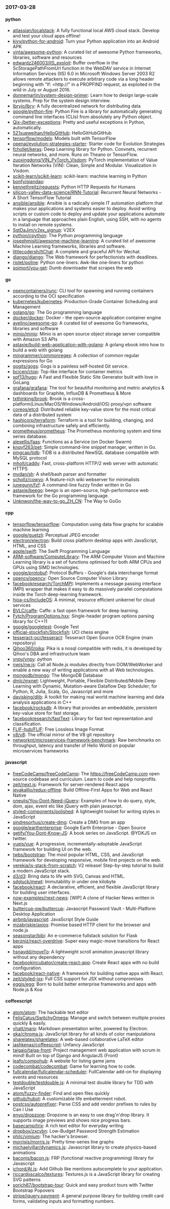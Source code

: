 ### 2017-03-28

#### python
* [atlassian/localstack](https://github.com/atlassian/localstack): A fully functional local AWS cloud stack. Develop and test your cloud apps offline!
* [kivy/python-for-android](https://github.com/kivy/python-for-android): Turn your Python application into an Android APK
* [vinta/awesome-python](https://github.com/vinta/awesome-python): A curated list of awesome Python frameworks, libraries, software and resources
* [edwardz246003/IIS_exploit](https://github.com/edwardz246003/IIS_exploit): Buffer overflow in the ScStoragePathFromUrl function in the WebDAV service in Internet Information Services (IIS) 6.0 in Microsoft Windows Server 2003 R2 allows remote attackers to execute arbitrary code via a long header beginning with "If: <http://" in a PROPFIND request, as exploited in the wild in July or August 2016.
* [donnemartin/system-design-primer](https://github.com/donnemartin/system-design-primer): Learn how to design large-scale systems. Prep for the system design interview.
* [lbryio/lbry](https://github.com/lbryio/lbry): A fully decentralized network for distributing data
* [google/python-fire](https://github.com/google/python-fire): Python Fire is a library for automatically generating command line interfaces (CLIs) from absolutely any Python object.
* [Qix-/better-exceptions](https://github.com/Qix-/better-exceptions): Pretty and useful exceptions in Python, automatically.
* [521xueweihan/HelloGitHub](https://github.com/521xueweihan/HelloGitHub): HelloGitHubGitHub
* [tensorflow/models](https://github.com/tensorflow/models): Models built with TensorFlow
* [openai/evolution-strategies-starter](https://github.com/openai/evolution-strategies-starter): Starter code for Evolution Strategies
* [fchollet/keras](https://github.com/fchollet/keras): Deep Learning library for Python. Convnets, recurrent neural networks, and more. Runs on Theano or TensorFlow.
* [zuoxingdong/VIN_PyTorch_Visdom](https://github.com/zuoxingdong/VIN_PyTorch_Visdom): PyTorch implementation of Value Iteration Networks (VIN): Clean, Simple and Modular. Visualization in Visdom.
* [scikit-learn/scikit-learn](https://github.com/scikit-learn/scikit-learn): scikit-learn: machine learning in Python
* [bonfy/qiandao](https://github.com/bonfy/qiandao): 
* [kennethreitz/requests](https://github.com/kennethreitz/requests): Python HTTP Requests for Humans
* [silicon-valley-data-science/RNN-Tutorial](https://github.com/silicon-valley-data-science/RNN-Tutorial): Recurrent Neural Networks - A Short TensorFlow Tutorial
* [ansible/ansible](https://github.com/ansible/ansible): Ansible is a radically simple IT automation platform that makes your applications and systems easier to deploy. Avoid writing scripts or custom code to deploy and update your applications automate in a language that approaches plain English, using SSH, with no agents to install on remote systems.
* [SgtDaJim/v2ex_signup](https://github.com/SgtDaJim/v2ex_signup): V2EX
* [python/cpython](https://github.com/python/cpython): The Python programming language
* [josephmisiti/awesome-machine-learning](https://github.com/josephmisiti/awesome-machine-learning): A curated list of awesome Machine Learning frameworks, libraries and software.
* [littlecodersh/ItChat](https://github.com/littlecodersh/ItChat): A complete and graceful API for Wechat. 
* [django/django](https://github.com/django/django): The Web framework for perfectionists with deadlines.
* [riolet/poline](https://github.com/riolet/poline): Python one-liners: Awk-like one-liners for python
* [soimort/you-get](https://github.com/soimort/you-get):  Dumb downloader that scrapes the web

#### go
* [opencontainers/runc](https://github.com/opencontainers/runc): CLI tool for spawning and running containers according to the OCI specification
* [kubernetes/kubernetes](https://github.com/kubernetes/kubernetes): Production-Grade Container Scheduling and Management
* [golang/go](https://github.com/golang/go): The Go programming language
* [docker/docker](https://github.com/docker/docker): Docker - the open-source application container engine
* [avelino/awesome-go](https://github.com/avelino/awesome-go): A curated list of awesome Go frameworks, libraries and software
* [minio/minio](https://github.com/minio/minio): Minio is an open source object storage server compatible with Amazon S3 APIs
* [astaxie/build-web-application-with-golang](https://github.com/astaxie/build-web-application-with-golang): A golang ebook intro how to build a web with golang
* [mingrammer/commonregex](https://github.com/mingrammer/commonregex):  A collection of common regular expressions for Go
* [gogits/gogs](https://github.com/gogits/gogs): Gogs is a painless self-hosted Git service.
* [bcicen/ctop](https://github.com/bcicen/ctop): Top-like interface for container metrics
* [spf13/hugo](https://github.com/spf13/hugo): A Fast and Flexible Static Site Generator built with love in GoLang
* [grafana/grafana](https://github.com/grafana/grafana): The tool for beautiful monitoring and metric analytics & dashboards for Graphite, InfluxDB & Prometheus & More
* [txthinking/brook](https://github.com/txthinking/brook): Brook is a cross-platform(Linux/MacOS/Windows/Android/iOS) proxy/vpn software
* [coreos/etcd](https://github.com/coreos/etcd): Distributed reliable key-value store for the most critical data of a distributed system
* [hashicorp/terraform](https://github.com/hashicorp/terraform): Terraform is a tool for building, changing, and combining infrastructure safely and efficiently.
* [prometheus/prometheus](https://github.com/prometheus/prometheus): The Prometheus monitoring system and time series database.
* [alexellis/faas](https://github.com/alexellis/faas): Functions as a Service (on Docker Swarm)
* [knqyf263/pet](https://github.com/knqyf263/pet): Simple command-line snippet manager, written in Go.
* [pingcap/tidb](https://github.com/pingcap/tidb): TiDB is a distributed NewSQL database compatible with MySQL protocol
* [mholt/caddy](https://github.com/mholt/caddy): Fast, cross-platform HTTP/2 web server with automatic HTTPS
* [mvdan/sh](https://github.com/mvdan/sh): A shell/bash parser and formatter
* [schollz/cowyo](https://github.com/schollz/cowyo): A feature-rich wiki webserver for minimalists  
* [junegunn/fzf](https://github.com/junegunn/fzf):  A command-line fuzzy finder written in Go
* [astaxie/beego](https://github.com/astaxie/beego): beego is an open-source, high-performance web framework for the Go programming language.
* [Unknwon/the-way-to-go_ZH_CN](https://github.com/Unknwon/the-way-to-go_ZH_CN): The Way to GoGo

#### cpp
* [tensorflow/tensorflow](https://github.com/tensorflow/tensorflow): Computation using data flow graphs for scalable machine learning
* [google/guetzli](https://github.com/google/guetzli): Perceptual JPEG encoder
* [electron/electron](https://github.com/electron/electron): Build cross platform desktop apps with JavaScript, HTML, and CSS
* [apple/swift](https://github.com/apple/swift): The Swift Programming Language
* [ARM-software/ComputeLibrary](https://github.com/ARM-software/ComputeLibrary): The ARM Computer Vision and Machine Learning library is a set of functions optimised for both ARM CPUs and GPUs using SIMD technologies.
* [google/protobuf](https://github.com/google/protobuf): Protocol Buffers - Google's data interchange format
* [opencv/opencv](https://github.com/opencv/opencv): Open Source Computer Vision Library
* [facebookresearch/TorchMPI](https://github.com/facebookresearch/TorchMPI): Implements a message passing interface (MPI) wrapper that makes it easy to do massively parallel computations inside the Torch deep-learning framework.
* [hioa-cs/IncludeOS](https://github.com/hioa-cs/IncludeOS): A minimal, resource efficient unikernel for cloud services
* [BVLC/caffe](https://github.com/BVLC/caffe): Caffe: a fast open framework for deep learning.
* [Fytch/ProgramOptions.hxx](https://github.com/Fytch/ProgramOptions.hxx): Single-header program options parsing library for C++11
* [google/googletest](https://github.com/google/googletest): Google Test
* [official-stockfish/Stockfish](https://github.com/official-stockfish/Stockfish): UCI chess engine
* [tesseract-ocr/tesseract](https://github.com/tesseract-ocr/tesseract): Tesseract Open Source OCR Engine (main repository)
* [Qihoo360/pika](https://github.com/Qihoo360/pika): Pika is a nosql compatible with redis, it is developed by Qihoo's DBA and infrastructure team
* [vnpy/vnpy](https://github.com/vnpy/vnpy): python
* [nwjs/nw.js](https://github.com/nwjs/nw.js): Call all Node.js modules directly from DOM/WebWorker and enable a new way of writing applications with all Web technologies.
* [mongodb/mongo](https://github.com/mongodb/mongo): The MongoDB Database
* [dmlc/mxnet](https://github.com/dmlc/mxnet): Lightweight, Portable, Flexible Distributed/Mobile Deep Learning with Dynamic, Mutation-aware Dataflow Dep Scheduler; for Python, R, Julia, Scala, Go, Javascript and more
* [davisking/dlib](https://github.com/davisking/dlib): A toolkit for making real world machine learning and data analysis applications in C++
* [facebook/rocksdb](https://github.com/facebook/rocksdb): A library that provides an embeddable, persistent key-value store for fast storage.
* [facebookresearch/fastText](https://github.com/facebookresearch/fastText): Library for fast text representation and classification.
* [FLIF-hub/FLIF](https://github.com/FLIF-hub/FLIF): Free Lossless Image Format
* [v8/v8](https://github.com/v8/v8): The official mirror of the V8 git repository
* [networknt/microservices-framework-benchmark](https://github.com/networknt/microservices-framework-benchmark): Raw benchmarks on throughput, latency and transfer of Hello World on popular microservices frameworks

#### javascript
* [freeCodeCamp/freeCodeCamp](https://github.com/freeCodeCamp/freeCodeCamp): The https://freeCodeCamp.com open source codebase and curriculum. Learn to code and help nonprofits.
* [zeit/next.js](https://github.com/zeit/next.js): Framework for server-rendered React apps
* [jevakallio/redux-offline](https://github.com/jevakallio/redux-offline): Build Offline-First Apps for Web and React Native
* [oneuijs/You-Dont-Need-jQuery](https://github.com/oneuijs/You-Dont-Need-jQuery): Examples of how to do query, style, dom, ajax, event etc like jQuery with plain javascript.
* [styled-components/polished](https://github.com/styled-components/polished): A lightweight toolset for writing styles in JavaScript 
* [sindresorhus/create-dmg](https://github.com/sindresorhus/create-dmg): Create a DMG from an app
* [google/earthenterprise](https://github.com/google/earthenterprise): Google Earth Enterprise - Open Source
* [getify/You-Dont-Know-JS](https://github.com/getify/You-Dont-Know-JS): A book series on JavaScript. @YDKJS on twitter.
* [vuejs/vue](https://github.com/vuejs/vue): A progressive, incrementally-adoptable JavaScript framework for building UI on the web.
* [twbs/bootstrap](https://github.com/twbs/bootstrap): The most popular HTML, CSS, and JavaScript framework for developing responsive, mobile first projects on the web.
* [verekia/js-stack-from-scratch](https://github.com/verekia/js-stack-from-scratch):  V2 release!   Step-by-step tutorial to build a modern JavaScript stack.
* [d3/d3](https://github.com/d3/d3): Bring data to life with SVG, Canvas and HTML. 
* [sdgluck/mewt](https://github.com/sdgluck/mewt):  Immutability in under one kilobyte
* [facebook/react](https://github.com/facebook/react): A declarative, efficient, and flexible JavaScript library for building user interfaces.
* [now-examples/next-news](https://github.com/now-examples/next-news): [WIP] A clone of Hacker News written in Next.js
* [buttercup-pw/buttercup](https://github.com/buttercup-pw/buttercup):  Javascript Password Vault - Multi-Platform Desktop Application
* [airbnb/javascript](https://github.com/airbnb/javascript): JavaScript Style Guide
* [mzabriskie/axios](https://github.com/mzabriskie/axios): Promise based HTTP client for the browser and node.js
* [seasonstar/bibi](https://github.com/seasonstar/bibi): An e-commerce fullstack solution for Flask 
* [berzniz/react-overdrive](https://github.com/berzniz/react-overdrive): Super easy magic-move transitions for React apps
* [hsnaydd/moveTo](https://github.com/hsnaydd/moveTo): A lightweight scroll animation javascript library without any dependency
* [facebookincubator/create-react-app](https://github.com/facebookincubator/create-react-app): Create React apps with no build configuration.
* [facebook/react-native](https://github.com/facebook/react-native): A framework for building native apps with React.
* [zeit/styled-jsx](https://github.com/zeit/styled-jsx): Full CSS support for JSX without compromises
* [eggjs/egg](https://github.com/eggjs/egg): Born to build better enterprise frameworks and apps with Node.js & Koa

#### coffeescript
* [atom/atom](https://github.com/atom/atom): The hackable text editor
* [FelisCatus/SwitchyOmega](https://github.com/FelisCatus/SwitchyOmega): Manage and switch between multiple proxies quickly & easily.
* [yhatt/marp](https://github.com/yhatt/marp): Markdown presentation writer, powered by Electron.
* [gka/chroma.js](https://github.com/gka/chroma.js): JavaScript library for all kinds of color manipulations
* [sharelatex/sharelatex](https://github.com/sharelatex/sharelatex): A web-based collaborative LaTeX editor
* [jashkenas/coffeescript](https://github.com/jashkenas/coffeescript): Unfancy JavaScript
* [taigaio/taiga-front](https://github.com/taigaio/taiga-front): Project management web application with scrum in mind! Built on top of Django and AngularJS (Front)
* [leafo/compohub](https://github.com/leafo/compohub): A website for listing game jams
* [codecombat/codecombat](https://github.com/codecombat/codecombat): Game for learning how to code.
* [fullcalendar/fullcalendar-scheduler](https://github.com/fullcalendar/fullcalendar-scheduler): FullCalendar add-on for displaying events and resources
* [testdouble/testdouble.js](https://github.com/testdouble/testdouble.js): A minimal test double library for TDD with JavaScript
* [atom/fuzzy-finder](https://github.com/atom/fuzzy-finder): Find and open files quickly
* [github/hubot](https://github.com/github/hubot): A customizable life embetterment robot.
* [postcss/autoprefixer](https://github.com/postcss/autoprefixer): Parse CSS and add vendor prefixes to rules by Can I Use
* [enyo/dropzone](https://github.com/enyo/dropzone): Dropzone is an easy to use drag'n'drop library. It supports image previews and shows nice progress bars.
* [basecamp/trix](https://github.com/basecamp/trix): A rich text editor for everyday writing
* [dropbox/zxcvbn](https://github.com/dropbox/zxcvbn): Low-Budget Password Strength Estimation
* [philc/vimium](https://github.com/philc/vimium): The hacker's browser.
* [morrisjs/morris.js](https://github.com/morrisjs/morris.js): Pretty time-series line graphs
* [michaelvillar/dynamics.js](https://github.com/michaelvillar/dynamics.js): Javascript library to create physics-based animations
* [baconjs/bacon.js](https://github.com/baconjs/bacon.js): FRP (functional reactive programming) library for Javascript
* [ichord/At.js](https://github.com/ichord/At.js): Add Github like mentions autocomplete to your application.
* [riccardoscalco/textures](https://github.com/riccardoscalco/textures): Textures.js is a JavaScript library for creating SVG patterns
* [sorich87/bootstrap-tour](https://github.com/sorich87/bootstrap-tour): Quick and easy product tours with Twitter Bootstrap Popovers
* [stripe/jquery.payment](https://github.com/stripe/jquery.payment): A general purpose library for building credit card forms, validating inputs and formatting numbers.
